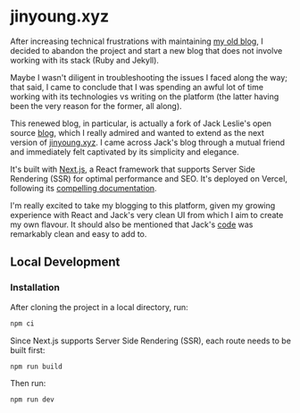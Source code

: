 # jinyoung.xyz 

After increasing technical frustrations with maintaining [my old blog](https://web.archive.org/web/20220526001917/https://www.jinyoung.xyz/), I decided to abandon the project and start a new blog that does not involve working with its stack (Ruby and Jekyll). 

Maybe I wasn't diligent in troubleshooting the issues I faced along the way; that said, I came to conclude that I was spending an awful lot of time working with its technologies vs writing on the platform (the latter having been the very reason for the former, all along).

This renewed blog, in particular, is actually a fork of Jack Leslie's open source [blog](https://jackleslie.dev/), which I really admired and wanted to extend as the next version of [jinyoung.xyz](https://jinyoung.xyz). I came across Jack's blog through a mutual friend and immediately felt captivated by its simplicity and elegance.

It's built with [Next.js](https://nextjs.org/), a React framework that supports Server Side Rendering (SSR) for optimal performance and SEO. It's deployed on Vercel, following its [compelling documentation](https://nextjs.org/docs/deployment#managed-nextjs-with-vercel).

I'm really excited to take my blogging to this platform, given my growing experience with React and Jack's very clean UI from which I aim to create my own flavour. It should also be mentioned that Jack's [code](https://github.com/jackleslie/dev) was remarkably clean and easy to add to.

## Local Development

### Installation

After cloning the project in a local directory, run:

```sh
npm ci
```

Since Next.js supports Server Side Rendering (SSR), each route needs to be built first:

```sh
npm run build
```

Then run:

```sh
npm run dev
```
